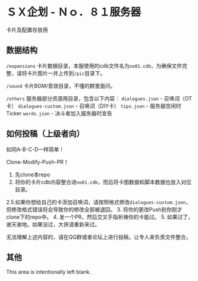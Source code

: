 # ＳＸ企划 - Ｎｏ．８１服务器
卡片及配置存放用

## 数据结构 ##
``/expansions``
卡片数据目录，本服使用的cdb文件名为``no81.cdb``，为确保文件完整，请将卡片图片一并上传到``/pic``目录下。

``/sound``
卡片BGM/音效目录，不懂的群里面问。

``/others``
服务器部分资源用目录，包含以下内容：
``dialogues.json`` - 召唤词（OT卡）
``dialogues-custom.json`` - 召唤词（DIY卡）
``tips.json`` - 服务器空闲时Ticker
``words.json`` - 决斗者加入服务器时宣告

## 如何投稿（上级者向） ##
如同A-B-C-D一样简单！

Clone-Modify-Push-PR！
1. 先clone本repo
2. 将你的卡片cdb内容整合进``no81.cdb``，而后将卡图数据和脚本数据也放入对应目录。


2.5.如果你想给自己的卡添加召唤词，请按照格式修改``dialogues-custom.json``，但修改格式错误将会导致你的修改全部被退回。 
3. 将你的更改Push到你刚才clone下的repo中。
4. 发一个PR，然后交叉手指祈祷你的卡能过。
5. 如果过了，谢天谢地。如果没过，大侠请重新来过。

无法理解上述内容的，请在QQ群或者论坛上进行投稿，让专人来负责文件整合。

## 其他 ##
This area is intentionally left blank.